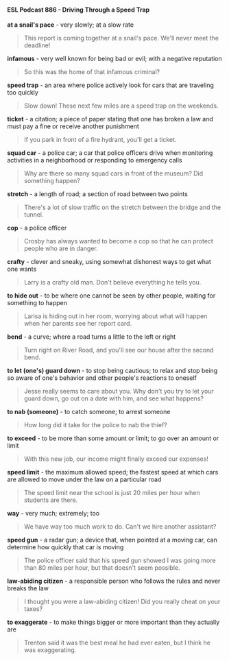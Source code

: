 #### ESL Podcast 886 - Driving Through a Speed Trap

**at a snail's pace** - very slowly; at a slow rate

> This report is coming together at a snail's pace. We'll never meet the deadline!

**infamous** - very well known for being bad or evil; with a negative reputation

> So this was the home of that infamous criminal?

**speed trap** - an area where police actively look for cars that are traveling too
quickly

> Slow down! These next few miles are a speed trap on the weekends.

**ticket** - a citation; a piece of paper stating that one has broken a law and must
pay a fine or receive another punishment

> If you park in front of a fire hydrant, you'll get a ticket.

**squad car** - a police car; a car that police officers drive when monitoring
activities in a neighborhood or responding to emergency calls

> Why are there so many squad cars in front of the museum? Did something
happen?

**stretch** - a length of road; a section of road between two points

> There's a lot of slow traffic on the stretch between the bridge and the tunnel.

**cop** - a police officer

> Crosby has always wanted to become a cop so that he can protect people who
are in danger.

**crafty** - clever and sneaky, using somewhat dishonest ways to get what one
wants

> Larry is a crafty old man. Don't believe everything he tells you.

**to hide out** - to be where one cannot be seen by other people, waiting for
something to happen

> Larisa is hiding out in her room, worrying about what will happen when her
parents see her report card.

**bend** - a curve; where a road turns a little to the left or right

> Turn right on River Road, and you'll see our house after the second bend.

**to let (one's) guard down** - to stop being cautious; to relax and stop being so
aware of one's behavior and other people's reactions to oneself

> Jesse really seems to care about you. Why don't you try to let your guard down,
go out on a date with him, and see what happens?

**to nab (someone)** - to catch someone; to arrest someone

> How long did it take for the police to nab the thief?

**to exceed** - to be more than some amount or limit; to go over an amount or limit

> With this new job, our income might finally exceed our expenses!

**speed limit** - the maximum allowed speed; the fastest speed at which cars are
allowed to move under the law on a particular road

> The speed limit near the school is just 20 miles per hour when students are
there.

**way** - very much; extremely; too

> We have way too much work to do. Can't we hire another assistant?

**speed gun** - a radar gun; a device that, when pointed at a moving car, can
determine how quickly that car is moving

> The police officer said that his speed gun showed I was going more than 80
miles per hour, but that doesn't seem possible.

**law-abiding citizen** - a responsible person who follows the rules and never
breaks the law

> I thought you were a law-abiding citizen! Did you really cheat on your taxes?

**to exaggerate** - to make things bigger or more important than they actually are

> Trenton said it was the best meal he had ever eaten, but I think he was
exaggerating.

